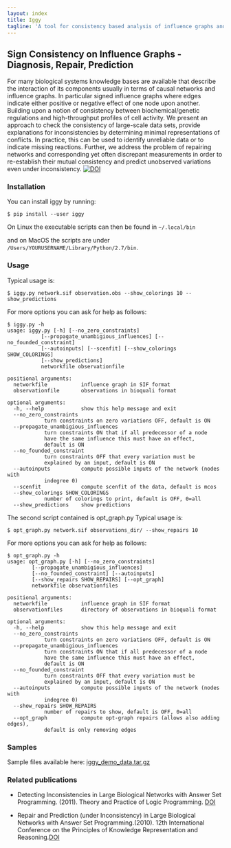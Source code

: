 ```yaml
---
layout: index
title: Iggy
tagline: 'A tool for consistency based analysis of influence graphs and observed systems behavior'
---
```


## Sign Consistency on Influence Graphs - Diagnosis, Repair, Prediction

For many biological systems knowledge bases are available that describe the interaction of its components usually in terms of causal networks and influence graphs. In particular signed influence graphs where edges indicate either positive or negative effect of one node upon another. Building upon a notion of consistency between biochemical/genetic regulations and high-throughput profiles of cell activity. We present an approach to check the consistency of large-scale data sets, provide explanations for inconsistencies by determining minimal representations of conflicts. In practice, this can be used to identify unreliable data or to indicate missing reactions. Further, we address the problem of repairing networks and corresponding yet often discrepant measurements in order to re-establish their mutual consistency and predict unobserved variations even under inconsistency. 
[![DOI](https://zenodo.org/badge/5393/bioasp/iggy.png)](http://dx.doi.org/10.5281/zenodo.11098)

### Installation

You can install iggy by running:

	$ pip install --user iggy

On Linux the executable scripts can then be found in ``~/.local/bin``

and on MacOS the scripts are under ``/Users/YOURUSERNAME/Library/Python/2.7/bin``.


### Usage

Typical usage is:

	$ iggy.py network.sif observation.obs --show_colorings 10 --show_predictions

For more options you can ask for help as follows:

	$ iggy.py -h 		
	usage: iggy.py [-h] [--no_zero_constraints]
               [--propagate_unambigious_influences] [--no_founded_constraint]
               [--autoinputs] [--scenfit] [--show_colorings SHOW_COLORINGS]
               [--show_predictions]
               networkfile observationfile

	positional arguments:
	  networkfile           influence graph in SIF format
	  observationfile       observations in bioquali format

	optional arguments:
	  -h, --help            show this help message and exit
	  --no_zero_constraints
				turn constraints on zero variations OFF, default is ON
	  --propagate_unambigious_influences
				turn constraints ON that if all predecessor of a node
				have the same influence this must have an effect,
				default is ON
	  --no_founded_constraint
				turn constraints OFF that every variation must be
				explained by an input, default is ON
	  --autoinputs          compute possible inputs of the network (nodes with
				indegree 0)
	  --scenfit             compute scenfit of the data, default is mcos
	  --show_colorings SHOW_COLORINGS
				number of colorings to print, default is OFF, 0=all
	  --show_predictions    show predictions



The second script contained is opt_graph.py
Typical usage is:

	$ opt_graph.py network.sif observations_dir/ --show_repairs 10

For more options you can ask for help as follows:

	$ opt_graph.py -h 	
	usage: opt_graph.py [-h] [--no_zero_constraints]
		    [--propagate_unambigious_influences]
		    [--no_founded_constraint] [--autoinputs]
		    [--show_repairs SHOW_REPAIRS] [--opt_graph]
		    networkfile observationfiles

	positional arguments:
	  networkfile           influence graph in SIF format
	  observationfiles      directory of observations in bioquali format

	optional arguments:
	  -h, --help            show this help message and exit
	  --no_zero_constraints
				turn constraints on zero variations OFF, default is ON
	  --propagate_unambigious_influences
				turn constraints ON that if all predecessor of a node
				have the same influence this must have an effect,
				default is ON
	  --no_founded_constraint
				turn constraints OFF that every variation must be
				explained by an input, default is ON
	  --autoinputs          compute possible inputs of the network (nodes with
				indegree 0)
	  --show_repairs SHOW_REPAIRS
				number of repairs to show, default is OFF, 0=all
	  --opt_graph           compute opt-graph repairs (allows also adding edges),
				default is only removing edges


### Samples

Sample files available here: [iggy\_demo\_data.tar.gz](http://www.cs.uni-potsdam.de/~sthiele/bioasp/downloads/samples/iggy_demo_data.tar.gz)

### Related publications

* Detecting Inconsistencies in Large Biological Networks with Answer Set Programming. (2011). Theory and Practice of Logic Programming. [DOI](http://dx.doi.org/10.1007/978-3-540-89982-2_19)

* Repair and Prediction (under Inconsistency) in Large Biological Networks with Answer Set Programming.(2010). 12th International Conference on the Principles of Knowledge Representation and Reasoning.[DOI](http://aaai.org/ocs/index.php/KR/KR2010/paper/view/1334/1660)
